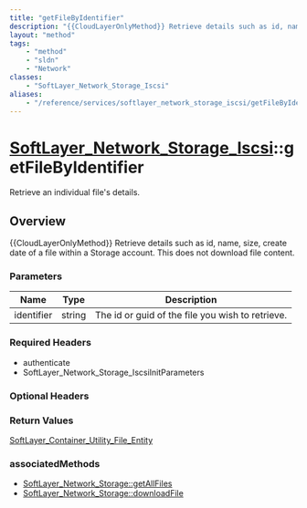 ```yaml
---
title: "getFileByIdentifier"
description: "{{CloudLayerOnlyMethod}} Retrieve details such as id, name, size, create date of a file within a Storage account. This d... "
layout: "method"
tags:
    - "method"
    - "sldn"
    - "Network"
classes:
    - "SoftLayer_Network_Storage_Iscsi"
aliases:
    - "/reference/services/softlayer_network_storage_iscsi/getFileByIdentifier"
---
```

# [SoftLayer_Network_Storage_Iscsi](/reference/services/SoftLayer_Network_Storage_Iscsi)::getFileByIdentifier

Retrieve an individual file's details.


## Overview 
{{CloudLayerOnlyMethod}} Retrieve details such as id, name, size, create date of a file within a Storage account. This does not download file content. 

### Parameters 
|Name | Type | Description |
| --- | --- | --- |
|identifier| string| The id or guid of the file you wish to retrieve.|


### Required Headers
* authenticate
* SoftLayer_Network_Storage_IscsiInitParameters

### Optional Headers

### Return Values
<a href='/reference/datatypes/SoftLayer_Container_Utility_File_Entity'>SoftLayer_Container_Utility_File_Entity </a>


### associatedMethods

*  [SoftLayer_Network_Storage::getAllFiles](/reference/services/SoftLayer_Network_Storage/getAllFiles )
*  [SoftLayer_Network_Storage::downloadFile](/reference/services/SoftLayer_Network_Storage/downloadFile )

